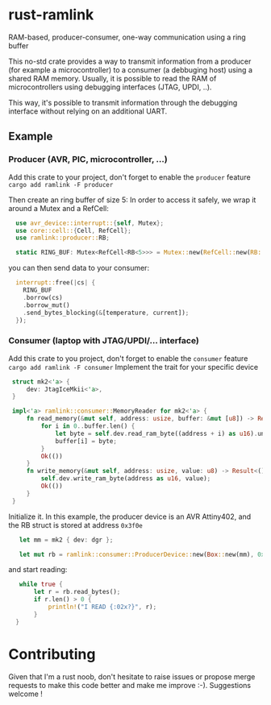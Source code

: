 # rust-ramlink

<!-- cargo-rdme start -->

RAM-based, producer-consumer, one-way communication using a ring buffer

This no-std crate provides a way to transmit information from a producer (for example
a microcontroller) to a consumer (a debbuging host) using a shared RAM memory.
Usually, it is possible to read the RAM of microcontrollers using debugging
interfaces (JTAG, UPDI, ..).

This way, it's possible to transmit information through the debugging interface
without relying on an additional UART.
## Example
### Producer (AVR, PIC, microcontroller, ...)
Add this crate to your project, don't forget to enable the `producer` feature
`cargo add ramlink -F producer`

Then create an ring buffer of size 5:
In order to access it safely, we wrap it around a Mutex and a RefCell:
```rust
  use avr_device::interrupt::{self, Mutex};
  use core::cell::{Cell, RefCell};
  use ramlink::producer::RB;

  static RING_BUF: Mutex<RefCell<RB<5>>> = Mutex::new(RefCell::new(RB::<5>::new()));
```
you can then send data to your consumer:
```rust
  interrupt::free(|cs| {
    RING_BUF
    .borrow(cs)
    .borrow_mut()
    .send_bytes_blocking(&[temperature, current]);
  });
```
### Consumer (laptop with JTAG/UPDI/… interface)
Add this crate to you project, don't forget to enable the `consumer` feature
`cargo add ramlink -F consumer`
Implement the trait for your specific device
```rust
 struct mk2<'a> {
     dev: JtagIceMkii<'a>,
 }

 impl<'a> ramlink::consumer::MemoryReader for mk2<'a> {
     fn read_memory(&mut self, address: usize, buffer: &mut [u8]) -> Result<(), String> {
         for i in 0..buffer.len() {
             let byte = self.dev.read_ram_byte((address + i) as u16).unwrap();
             buffer[i] = byte;
         }
         Ok(())
     }
     fn write_memory(&mut self, address: usize, value: u8) -> Result<(), String> {
         self.dev.write_ram_byte(address as u16, value);
         Ok(())
     }
 }
```
Initialize it. In this example, the producer device is an AVR Attiny402, and the RB struct
is stored at address `0x3f0e`
```rust
   let mm = mk2 { dev: dgr };

   let mut rb = ramlink::consumer::ProducerDevice::new(Box::new(mm), 0x3f0e).unwrap();
```
and start reading:
```rust
   while true {
       let r = rb.read_bytes();
       if r.len() > 0 {
           println!("I READ {:02x?}", r);
       }
  }
```

<!-- cargo-rdme end -->

# Contributing

Given that I'm a rust noob, don't hesitate to raise issues or propose merge requests to make this code better and make me improve :-). Suggestions welcome !

